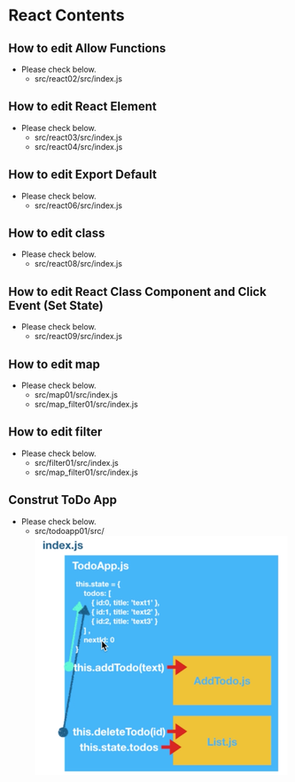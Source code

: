 # React Contents

## How to edit Allow Functions
* Please check below.
  * src/react02/src/index.js

## How to edit React Element
* Please check below.
  * src/react03/src/index.js
  * src/react04/src/index.js

## How to edit Export Default
* Please check below.
  * src/react06/src/index.js

## How to edit class
* Please check below.
  * src/react08/src/index.js

## How to edit React Class Component and Click Event (Set State)
* Please check below.
  * src/react09/src/index.js

## How to edit map
* Please check below.
  * src/map01/src/index.js
  * src/map_filter01/src/index.js

## How to edit filter
* Please check below.
  * src/filter01/src/index.js
  * src/map_filter01/src/index.js

## Construt ToDo App
* Please check below.
  * src/todoapp01/src/
![Image](../src/todoapp01/src/Images/TodoApp.png)
